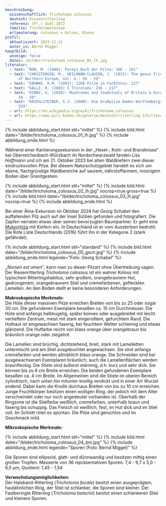 ```yaml
---
beschreibung:
  wissenschaftlich: Tricholoma colossus
  deutsch: Riesenritterling
  referenz: (Fr.) Quél.1872
  familie: Tricholomataceae
  erlaeuterung: colossus = Koloss, Riese
profil:
  aktualisiert: 2023-11-21
  autor_in: Bernd Miggel
hauptbild:
  anzeige: false
  datei: /bilder/tricholoma_colossus_01_lh.jpg
literatur:
  - text: "BON, M. (1988): Pareys Buch der Pilze: 160 - 161"
  - text: "CHRISTENSEN, M., HEILMANN-CLAUSEN, J. (2013): The genus Tricholoma. Fungi
      of Northern Europe, Vol. 4.: 58 - 59"
  - text: "DÄHNKE, R.M. (1993): 1200 Pilze in Farbfotos: 227"
  - text: "GALLI, R. (2003) I Tricolomi: 216 - 217"
  - text: "KIBBY, G. (2020): Mushrooms and Toadstools of Britain & Europe Vol. 2 :
      58 - 59"
  - text: "KRIEGLSTEINER, G.J. (2000): Die Großpilze Baden-Württembergs, Bd. 528 -
      529"
  - url: https://en.wikipedia.org/wiki/Tricholoma_colossus
  - url: https://www.pilz-baden.ch/galerie/deutsch/ritterling-131/riesen-ritterling-370
---
```

{% include abbildung_start.html stil="mittel" %}
{% include bild.html datei="/bilder/tricholoma_colossus_01_lh.jpg" %}
{% include abbildung_ende.html %}

Während einer Kartierungsexkursion in der „Hesel-, Kohl- und Brandmisse“ bei Oberreichenbach-Würzbach im Nordschwarzwald fanden *Liss Hoffmann* und ich am 21. Oktober 2023 bei alten Waldkiefern zwei dieser eindrucksvollen Pilze. Bei diesem Naturschutzgebiet handelt es sich um ebene, flachgründige Waldbereiche auf saurem, nährstoffarmem, moorigem Boden über Granitgestein.

{% include abbildung_start.html stil="mittel" %}
{% include bild.html datei="/bilder/tricholoma_colossus_02_lh.jpg" nocrop=true gross=true %}
{% include bild.html datei="/bilder/tricholoma_colossus_03_lh.jpg" nocrop=true %}
{% include abbildung_ende.html %}

Bei einer Ätna-Exkursion im Oktober 2024 hat *Georg Schabel* den auffallenden Pilz auch auf der Insel Sizilien gefunden und fotografiert. Die Zapfen verraten etwas über seinen bevorzugten Baumpartner. Er geht eine [Mykorrhiza](Mykorrhiza "Glossar") mit Kiefern ein. In Deutschland ist er vom Aussterben bedroht. Die Rote Liste Deutschlands (2016) führt ihn in der Kategorie 2 (stark gefährdet).

{% include abbildung_start.html stil="standard" %}
{% include bild.html datei="/bilder/tricholoma_colossus_05_gsch.jpg" %}
{% include abbildung_ende.html legende="Foto: Georg Schabel" %}

*„Nomen est omen“*, kann man zu dieser Pilzart ohne Übertreibung sagen. Der Riesenritterling *Tricholoma colossus* ist ein wahrer Koloss mit typischem Ritterlingshabitus, sehr großem, orangebraunem Hut, gedrungenem, orangebraunem Stiel und cremefarbenen, gefleckten Lamellen. An den Boden stellt er keine besonderen Anforderungen.

**Makroskopische Merkmale:**\
Die Hüte dieser massiven Pilze erreichen Breiten von bis zu 25 oder sogar 30 cm. Die gefundenen Exemplare besaßen ca. 15 cm Durchmesser. Die Hüte sind anfangs halbkugelig, später konvex oder ausgebreitet mit leicht vertieftem Zentrum, meist mit stark eingerolltem, gefurchtem Rand. Die Huthaut ist eingewachsen faserig, bei feuchtem Wetter schleimig und etwas glänzend. Die Hutfarbe reicht von blass orange über orangebraun bis bräunlich orange oder ziegelrot.

Die Lamellen sind brüchig, dichtstehend, breit, stark mit Lamelletten untermischt und am Stiel ausgebuchtet angewachsen. Sie sind anfangs cremefarben und werden allmählich blass orange. Die Schneiden sind bei ausgewachsenen Exemplaren bräunlich; auch die Lamellenflächen werden braunfleckig. Die Stiele sind äußerst stämmig, d.h. kurz und sehr dick. Sie können bis zu 6 cm Breite erreichen. Die beiden gefundenen Exemplare besaßen ca. 4 cm Breite. Im Allgemeinen sind die Stiele im oberen Bereich zylindrisch, nach unten hin mitunter knollig verdickt und in einer Art Wurzel endend. Dabei kann die Knolle durchaus Breiten von bis zu 10 cm erreichen. Junge Fruchtkörper besitzen einen wolligen Ring, der jedoch mit dem Alter verschwindet oder nur noch angedeutet vorhanden ist. Oberhalb der Ringzone ist die Stielfarbe weißlich, cremefarben, unterhalb braun und faserig bis schuppig. Das Fleisch ist weißlich, fest, im Hut dick und im Stiel voll. Im Schnitt rötet es spontan. Die Pilze sind geruchlos und im Geschmack mild.

**Mikroskopische Merkmale:**

{% include abbildung_start.html stil="mittel" %}
{% include bild.html datei="/bilder/tricholoma_colossus_04_bm.jpg" %}
{% include abbildung_ende.html legende="Sporen (Foto: Bernd Miggel)" %}

Die Sporen sind ellipsoid, glatt- und dünnwandig und besitzen mittig einen großen Tropfen. Messerte von 36 repräsentativen Sporen: 7,4 - 9,7 x 5,0 - 6,5 µm; Quotient: 1,45 - 1,54

**Verwechslungsmöglichkeiten:**\
Der Halsband-Ritterling (*Tricholoma focale*) besitzt einen ausgeprägten, hautähnlichen Ring, der Stiel ist schlanker, die Sporen sind kleiner.
Der Fastberingte Ritterling (*Tricholoma batschii*) besitzt einen schlankeren Stiel und kleinere Sporen.